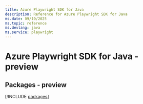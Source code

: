 ```yaml
---
title: Azure Playwright SDK for Java
description: Reference for Azure Playwright SDK for Java
ms.date: 09/19/2025
ms.topic: reference
ms.devlang: java
ms.service: playwright
---
```

# Azure Playwright SDK for Java - preview
## Packages - preview
[!INCLUDE [packages](playwright-index.md)]